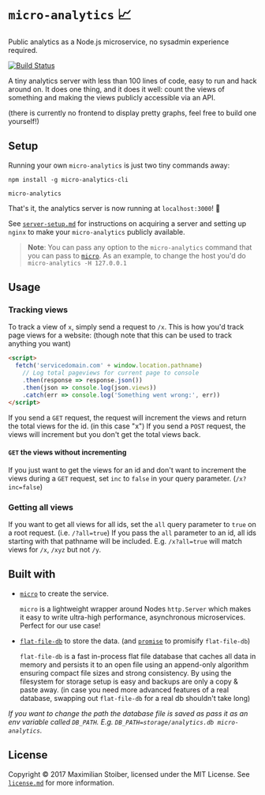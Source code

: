 # `micro-analytics` 📈

Public analytics as a Node.js microservice, no sysadmin experience required.

[![Build Status](https://travis-ci.org/mxstbr/micro-analytics.svg?branch=master)](https://travis-ci.org/mxstbr/micro-analytics)

A tiny analytics server with less than 100 lines of code, easy to run and hack around on. It does one thing, and it does it well: count the views of something and making the views publicly accessible via an API.

(there is currently no frontend to display pretty graphs, feel free to build one yourself!)

## Setup

Running your own `micro-analytics` is just two tiny commands away:

```
npm install -g micro-analytics-cli

micro-analytics
```

That's it, the analytics server is now running at `localhost:3000`! 🎉

See [`server-setup.md`](./server-setup.md) for instructions on acquiring a server and setting up `nginx` to make your `micro-analytics` publicly available.

> **Note**: You can pass any option to the `micro-analytics` command that you can pass to [`micro`](https://github.com/zeit/micro). As an example, to change the host you'd do `micro-analytics -H 127.0.0.1`

## Usage

### Tracking views

To track a view of `x`, simply send a request to `/x`. This is how you'd track page views for a website: (though note that this can be used to track anything you want)

```HTML
<script>
  fetch('servicedomain.com' + window.location.pathname)
    // Log total pageviews for current page to console
    .then(response => response.json())
    .then(json => console.log(json.views))
    .catch(err => console.log('Something went wrong:', err))
</script>
```

If you send a `GET` request, the request will increment the views and return the total views for the id. (in this case "x") If you send a `POST` request, the views will increment but you don't get the total views back.

#### `GET` the views without incrementing

If you just want to get the views for an id and don't want to increment the views during a `GET` request, set `inc` to `false` in your query parameter. (`/x?inc=false`)

### Getting all views

If you want to get all views for all ids, set the `all` query parameter to `true` on a root request. (i.e. `/?all=true`) If you pass the `all` parameter to an id, all ids starting with that pathname will be included. E.g. `/x?all=true` will match views for `/x`, `/xyz` but not `/y`.

## Built with

- [`micro`](https://github.com/zeit/micro) to create the service.

  `micro` is a lightweight wrapper around Nodes `http.Server` which makes it easy to write ultra-high performance, asynchronous microservices. Perfect for our use case!

- [`flat-file-db`](https://github.com/mafintosh/flat-file-db) to store the data. (and [`promise`](https://github.com/then/promise) to promisify `flat-file-db`)

  `flat-file-db` is a fast in-process flat file database that caches all data in memory and persists it to an open file using an append-only algorithm ensuring compact file sizes and strong consistency. By using the filesystem for storage setup is easy and backups are only a copy & paste away. (in case you need more advanced features of a real database, swapping out `flat-file-db` for a real db shouldn't take long)

*If you want to change the path the database file is saved as pass it as an env variable called `DB_PATH`. E.g. `DB_PATH=storage/analytics.db micro-analytics`.*

## License

Copyright ©️ 2017 Maximilian Stoiber, licensed under the MIT License. See [`license.md`](./license.md) for more information.
